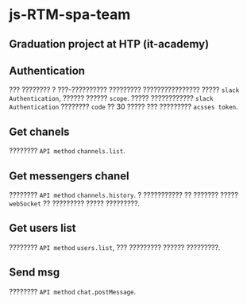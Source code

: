 # js-RTM-spa-team
## Graduation project at HTP (it-academy)

Authentication
--------------
??? ???????? ? ???-?????????? ????????? ???????????????? ????? `slack Authentication`, ?????? ?????? `scope`.
????? ???????????? `slack Authentication` ???????? `code` ?? 30 ????? ??? ????????? `acsses token`.

Get chanels
-----------
???????? `API method` `channels.list`.

Get messengers chanel
---------------------
???????? `API method` `channels.history`. ? ??????????? ?? ??????? ????? `webSocket` ?? ????????? ????? ?????????.

Get users list
--------------
???????? `API method` `users.list`, ??? ????????? ?????? ?????????.

Send msg
--------
???????? `API method` `chat.postMessage`.